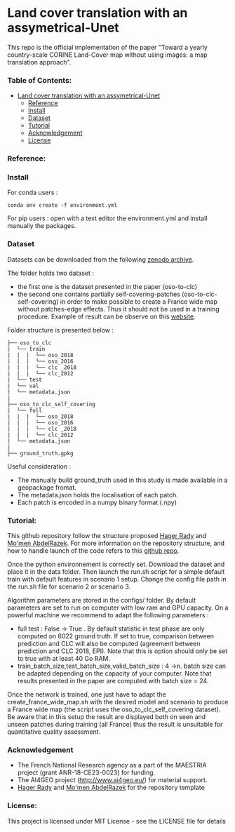 # Land cover translation with an assymetrical-Unet

This repo is the official implementation of the paper "Toward a yearly country-scale CORINE Land-Cover map without using images: a map translation approach". 

### Table of Contents: 
- [Land cover translation with an assymetrical-Unet](#land-cover-translation-with-an-assymetrical-unet)
    - [Reference](#reference)
    - [Install](#install)
    - [Dataset](#dataset)
    - [Tutorial](#tutorial)
    - [Acknowledgement](#future-work)
    - [License](#license)
    
### Reference:



### Install

For conda users :

```
conda env create -f environment.yml
```

 For pip users : open with a text editor the environment.yml and install manually the packages.

### Dataset

Datasets can be downloaded from the following [zenodo archive](https://doi.org/10.5281/zenodo.4459484). 

The folder holds two dataset : 

- the first one is the dataset presented in the paper (oso-to-clc) 
- the second one contains partially self-covering-patches (oso-to-clc-self-covering) in order to make possible to create a France wide map without patches-edge effects. Thus it should not be used in a training procedure. Example of result can be observe on this [website](https://oso-to-clc.herokuapp.com).

Folder structure is presented below :

```
├── oso_to_clc
|  └── train
|  |  |  └── oso_2018
|  |  |  └── oso_2016
|  |  |  └── clc _2018
|  |  |  └── clc_2012
|  └── test
|  └── val
|  └── metadata.json
|
├── oso_to_clc_self_covering
|  └── full
|  |  |  └── oso_2018
|  |  |  └── oso_2016
|  |  |  └── clc _2018
|  |  |  └── clc_2012
|  └── metadata.json
|
├── ground_truth.gpkg
```

Useful consideration :

- The manually build ground_truth used in this study is made available in a geopackage fromat. 
- The metadata.json holds the localisation of each patch.
- Each patch is encoded in a numpy binary format (.npy)

### Tutorial:
This github repository follow the structure proposed [Hager Rady](https://github.com/hagerrady13/) and [Mo'men AbdelRazek](https://github.com/moemen95). For more information on the repository structure, and how to handle launch of the code refers to this [github repo](https://github.com/moemen95/Pytorch-Project-Template).

Once the python environnement is correctly set. Download the dataset and place it in the data folder. Then launch the run.sh script for a simple default train with default features in scenario 1 setup. Change the config file path in the run.sh file  for scenario 2 or scenario 3.

Algorithm parameters are stored in the configs/ folder. By default parameters are set to run on computer with low ram and GPU capacity. On a powerful machine we recommend to adapt the following parameters :

- full test : False -> True . By default statistic in test phase are only computed on 6022 ground truth. If set to true, comparison between prediction and CLC will also be computed (agreement between prediction and CLC 2018, EPI). Note that this is option should only be set to true with at least 40 Go RAM.
- train_batch_size,test_batch_size,valid_batch_size : 4 ->n. batch size can be adapted depending on the capacity of your computer. Note that results presented in the paper are computed with batch size = 24.

Once the network is trained, one just have to adapt the create_france_wide_map.sh with the desired model and scenario to produce a France wide map (the script uses the oso_to_clc_self_covering dataset). Be aware that in this setup the result are displayed both on seen and unseen patches during training (all France) thus the result is unsuitable for quantitative quality assessment.

### Acknowledgement
* The French National Research agency as a part of the MAESTRIA project (grant ANR-18-CE23-0023) for funding.
* The AI4GEO project (http://www.ai4geo.eu/) for material support.
* [Hager Rady](https://github.com/hagerrady13/) and [Mo'men AbdelRazek](https://github.com/moemen95) for the repository template


### License:
This project is licensed under MIT License - see the LICENSE file for details

